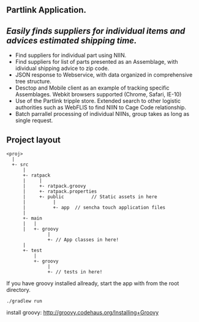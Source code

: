 Partlink Application.
-----------------------------

<i>Easily finds suppliers for individual items and advices estimated shipping time.</i>
-----------------------------

* Find suppliers for individual part using NIIN.
* Find suppliers for list of parts presented as an Assemblage, with idividual shipping advice to zip code.
* JSON response to Webservice, with data organized in comprehensive tree structure.  
* Desctop and Mobile client as an example of tracking specific Assemblages. Webkit browsers supported (Chrome, Safari, IE-10)
* Use of the Partlink tripple store. Extended search to other logistic authorities such as WebFLIS to find NIIN to Cage Code relationship.
* Batch parrallel processing of individual NIINs, group takes as long as single request.

Project layout
----------------------------
    <proj>
      |
      +- src
          |
          +- ratpack
          |     |
          |     +- ratpack.groovy
          |     +- ratpack.properties
          |     +- public          // Static assets in here
          |          |
          |          +- app  // sencha touch application files
          |
          +- main
          |   |
          |   +- groovy
                   |
                   +- // App classes in here!
          |
          +- test
              |
              +- groovy
                   |
                   +- // tests in here!

If you have groovy installed allready, start the app with from the root directory.

    ./gradlew run
    
install groovy: http://groovy.codehaus.org/Installing+Groovy    


